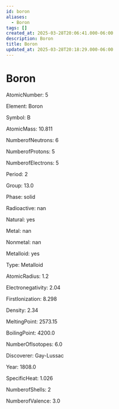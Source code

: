 ```yaml
---
id: boron
aliases:
  - Boron
tags: []
created_at: 2025-03-28T20:06:41.000-06:00
description: Boron
title: Boron
updated_at: 2025-03-28T20:18:29.000-06:00
---
```


# Boron

AtomicNumber: 5

Element: Boron

Symbol: B

AtomicMass: 10.811

NumberofNeutrons: 6

NumberofProtons: 5

NumberofElectrons: 5

Period: 2

Group: 13.0

Phase: solid

Radioactive: nan

Natural: yes

Metal: nan

Nonmetal: nan

Metalloid: yes

Type: Metalloid

AtomicRadius: 1.2

Electronegativity: 2.04

FirstIonization: 8.298

Density: 2.34

MeltingPoint: 2573.15

BoilingPoint: 4200.0

NumberOfIsotopes: 6.0

Discoverer: Gay-Lussac

Year: 1808.0

SpecificHeat: 1.026

NumberofShells: 2

NumberofValence: 3.0
